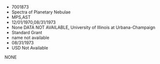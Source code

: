 * 7001873
* Spectra of Planetary Nebulae
* MPS,AST
* 12/01/1970,08/31/1973
* None   DATA NOT AVAILABLE, University of Illinois at Urbana-Champaign
* Standard Grant
*   name not available
* 08/31/1973
* USD Not Available

NONE